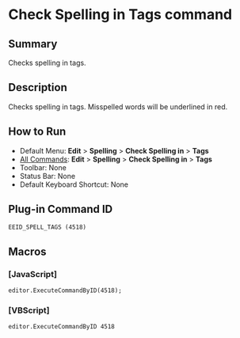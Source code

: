# Check Spelling in Tags command

## Summary

Checks spelling in tags.

## Description

Checks spelling in tags. Misspelled words will be underlined in red.

## How to Run

- Default Menu: **Edit** \> **Spelling** \> **Check Spelling in** \> **Tags**
- [All Commands](../tools/all_commands): **Edit** \> **Spelling** \> **Check Spelling in** \> **Tags**
- Toolbar: None
- Status Bar: None
- Default Keyboard Shortcut: None

## Plug-in Command ID

```
EEID_SPELL_TAGS (4518)```

## Macros

### \[JavaScript\]

```
editor.ExecuteCommandByID(4518);
```

### \[VBScript\]

```
editor.ExecuteCommandByID 4518
```
